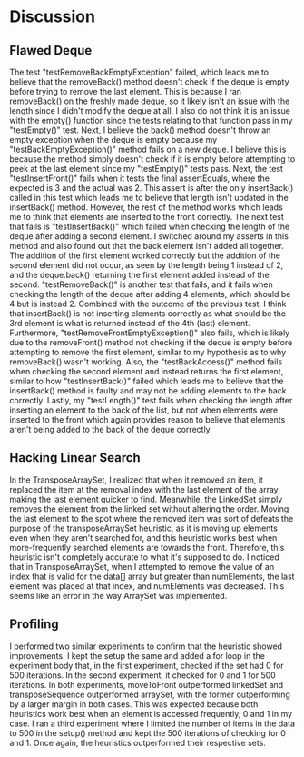 # Discussion

## Flawed Deque
The test "testRemoveBackEmptyException" failed, which leads me to believe that the removeBack() method doesn't check if the deque is empty before trying to remove the last element. This is because I ran removeBack() on the freshly made deque, so it likely isn't an issue with the length since I didn't modify the deque at all. I also do not think it is an issue with the empty() function since the tests relating to that function pass in my "testEmpty()" test. 
Next, I believe the back() method doesn't throw an empty exception when the deque is empty because my "testBackEmptyException()" method fails on a new deque. I believe this is because the method simply doesn't check if it is empty before attempting to peek at the last element since my "testEmpty()" tests pass. 
Next, the test "testInsertFront()" fails when it tests the final assertEquals, where the expected is 3 and the actual was 2. This assert is after the only insertBack() called in this test which leads me to believe that length isn't updated in the insertBack() method. However, the rest of the method works which leads me to think that elements are inserted to the front correctly. 
The next test that fails is "testInsertBack()" which failed when checking the length of the deque after adding a second element. I switched around my asserts in this method and also found out that the back element isn't added all together. The addition of the first element worked correctly but the addition of the second element did not occur, as seen by the length being 1 instead of 2, and the deque.back() returning the first element added instead of the second. 
"testRemoveBack()" is another test that fails, and it fails when checking the length of the deque after adding 4 elements, which should be 4 but is instead 2. Combined with the outcome of the previous test, I think that insertBack() is not inserting elements correctly as what should be the 3rd element is what is returned instead of the 4th (last) element.
Furthermore, "testRemoveFrontEmptyException()" also fails, which is likely due to the removeFront() method not checking if the deque is empty before attempting to remove the first element, similar to my hypothesis as to why removeBack() wasn't working.
Also, the "testBackAccess()" method fails when checking the second element and instead returns the first element, similar to how "testInsertBack()" failed which leads me to believe that the insertBack() method is faulty and may not be adding elements to the back correctly. 
Lastly, my "testLength()" test fails when checking the length after inserting an element to the back of the list, but not when elements were inserted to the front which again provides reason to believe that elements aren't being added to the back of the deque correctly.


## Hacking Linear Search
In the TransposeArraySet, I realized that when it removed an item, it replaced the item at the removal index with the last element of the array, making the last element quicker to find. Meanwhile, the LinkedSet simply removes the element from the linked set without altering the order.
Moving the last element to the spot where the removed item was sort of defeats the purpose of the transposeArraySet heuristic, as it is moving up elements even when they aren't searched for, and this heuristic works best when more-frequently searched elements are towards the front. Therefore, this heuristic isn't completely accurate to what it's supposed to do.
I noticed that in TransposeArraySet, when I attempted to remove the value of an index that is valid for the data[] array but greater than numElements, the last element was placed at that index, and numElements was decreased. This seems like an error in the way ArraySet was implemented.


## Profiling
I performed two similar experiments to confirm that the heuristic showed improvements. I kept the setup the same and added a for loop in the experiment body that, in the first experiment, checked if the set had 0 for 500 iterations. In the second experiment, it checked for 0 and 1 for 500 iterations. 
In both experiments, moveToFront outperformed linkedSet and transposeSequence outperformed arraySet, with the former outperforming by a larger margin in both cases. This was expected because both heuristics work best when an element is accessed frequently, 0 and 1 in my case.
I ran a third experiment where I limited the number of items in the data to 500 in the setup() method and kept the 500 iterations of checking for 0 and 1. Once again, the heuristics outperformed their respective sets. 
